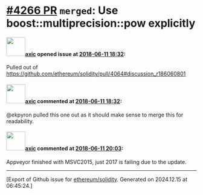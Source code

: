 # [\#4266 PR](https://github.com/ethereum/solidity/pull/4266) `merged`: Use boost::multiprecision::pow explicitly

#### <img src="https://avatars.githubusercontent.com/u/20340?v=4" width="50">[axic](https://github.com/axic) opened issue at [2018-06-11 18:32](https://github.com/ethereum/solidity/pull/4266):

Pulled out of https://github.com/ethereum/solidity/pull/4064#discussion_r186060801

#### <img src="https://avatars.githubusercontent.com/u/20340?v=4" width="50">[axic](https://github.com/axic) commented at [2018-06-11 18:32](https://github.com/ethereum/solidity/pull/4266#issuecomment-396341603):

@ekpyron pulled this one out as it should make sense to merge this for readability.

#### <img src="https://avatars.githubusercontent.com/u/20340?v=4" width="50">[axic](https://github.com/axic) commented at [2018-06-11 20:03](https://github.com/ethereum/solidity/pull/4266#issuecomment-396368707):

Appveyor finished with MSVC2015, just 2017 is failing due to the update.


-------------------------------------------------------------------------------



[Export of Github issue for [ethereum/solidity](https://github.com/ethereum/solidity). Generated on 2024.12.15 at 06:45:24.]
